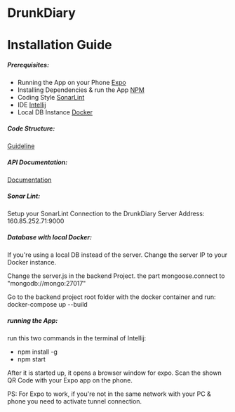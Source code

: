 # DrunkDiary

# Installation Guide
##### Prerequisites:

- Running the App on your Phone [Expo](https://play.google.com/store/apps/details?id=host.exp.exponent&hl=de)
- Installing Dependencies & run the App [NPM](https://www.npmjs.com/get-npm)
- Coding Style [SonarLint](https://plugins.jetbrains.com/plugin/7973-sonarlint)
- IDE [Intellij](https://www.jetbrains.com/de-de/idea/download/)
- Local DB Instance [Docker](https://docs.docker.com/docker-for-windows/install/)

##### Code Structure:
[Guideline](https://github.zhaw.ch/PSIT4-DrunkDiary/DrunkDiary/wiki/Code-Structure)

##### API Documentation:
[Documentation](https://github.zhaw.ch/PSIT4-DrunkDiary/DrunkDiary-Backend/wiki/API-documentation)

##### Sonar Lint:
Setup your SonarLint Connection to the DrunkDiary Server
Address: 160.85.252.71:9000

##### Database with local Docker:
If you're using a local DB instead of the server.
Change the server IP to your Docker instance.

Change the server.js in the backend Project.
the part mongoose.connect to "mongodb://mongo:27017"

Go to the backend project root folder with the docker container
and run: 
docker-compose up --build

##### running the App:
run this two commands in the terminal of Intellij:
- npm install -g
- npm start

After it is started up, it opens a browser window for expo. 
Scan the shown QR Code with your Expo app on the phone.

PS: For Expo to work, if you're not in the same network with your PC & phone you need to activate tunnel connection.
